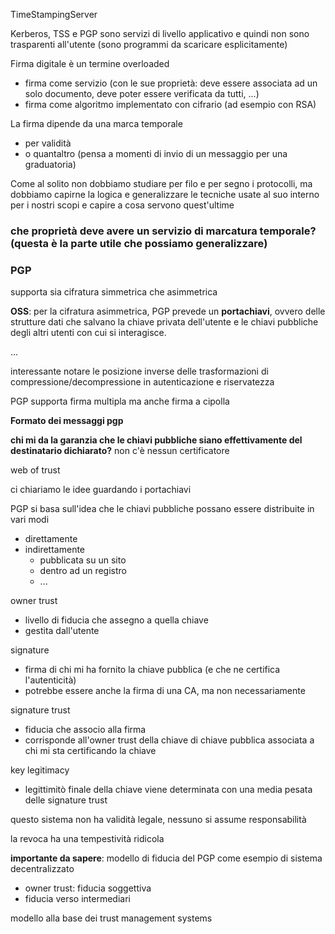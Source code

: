 TimeStampingServer

Kerberos, TSS e PGP sono servizi di livello applicativo e quindi non sono trasparenti all'utente (sono programmi da scaricare esplicitamente)


Firma digitale è un termine overloaded
- firma come servizio (con le sue proprietà: deve essere associata ad un solo documento, deve poter essere verificata da tutti, ...)
- firma come algoritmo implementato con cifrario (ad esempio con RSA)

La firma dipende da una marca temporale
- per validità
- o quantaltro (pensa a momenti di invio di un messaggio per una graduatoria)


Come al solito non dobbiamo studiare per filo e per segno i protocolli, ma dobbiamo capirne la logica e generalizzare le tecniche usate al suo interno per i nostri scopi e capire a cosa servono quest'ultime

### che proprietà deve avere un servizio di marcatura temporale? (questa è la parte utile che possiamo generalizzare)





### PGP
supporta sia cifratura simmetrica che asimmetrica

**OSS**: per la cifratura asimmetrica, PGP prevede un **portachiavi**, ovvero delle strutture dati che salvano la chiave privata dell'utente e le chiavi pubbliche degli altri utenti con cui si interagisce.


...

interessante notare le posizione inverse delle trasformazioni di compressione/decompressione in autenticazione e riservatezza

PGP supporta firma multipla ma anche firma a cipolla

**Formato dei messaggi pgp**




**chi mi da la garanzia che le chiavi pubbliche siano effettivamente del destinatario dichiarato?**
non c'è nessun certificatore


web of trust


ci chiariamo le idee guardando i portachiavi

PGP si basa sull'idea che le chiavi pubbliche possano essere distribuite in vari modi
- direttamente
- indirettamente
    - pubblicata su un sito
    - dentro ad un registro
    - ...

owner trust
- livello di fiducia che assegno a quella chiave
- gestita dall'utente

signature
- firma di chi mi ha fornito la chiave pubblica (e che ne certifica l'autenticità)
- potrebbe essere anche la firma di una CA, ma non necessariamente

signature trust
- fiducia che associo alla firma
- corrisponde all'owner trust della chiave di chiave pubblica associata a chi mi sta certificando la chiave

key legitimacy
- legittimitò finale della chiave viene determinata con una media pesata delle signature trust



questo sistema non ha validità legale, nessuno si assume responsabilità

la revoca ha una tempestività ridicola


**importante da sapere**: modello di fiducia del PGP come esempio di sistema decentralizzato
- owner trust: fiducia soggettiva
- fiducia verso intermediari

modello alla base dei trust management systems